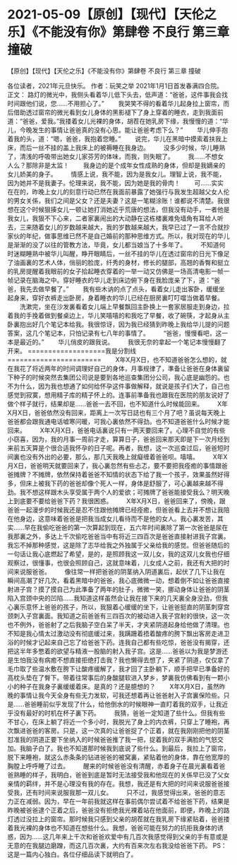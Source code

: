 # 2021-05-09【原创】【现代】【天伦之乐】《不能没有你》第肆卷 不良行 第三章  撞破



【原创】【现代】【天伦之乐】《不能没有你》第肆卷 不良行 第三章  撞破




各位读者，2021年元旦快乐。 作者：玩笑之举 2021年1月1日首发春满四合院。
正文：
路灯的微光中，我侧头看着华儿低下头去，低声道：“爸爸，这件事我会找时间跟他们说，您……不用担心了。” 　　我哭笑不得的看着华儿起身拉上窗帘，而后借助透过窗帘的微光看到女儿身体的黑影褪下了身上穿着的睡衣，走到我面前道：“爸爸，爱我。”我搂着女儿光裸的身体，胡茬在她乳房下缘，我慢慢的道：“华儿，今晚发生的事情让爸爸真的没有心思。能让爸爸考虑下么？” 　　华儿伸手抱着我的头，道：“嗯，爸爸，我抱着您睡。” 　　说完，华儿在黑暗中摸索着扶我上床，而后一丝不挂的盖上我床上的被褥睡在我身边。 　　没多少时候，华儿睡熟了，清浅的呼吸带出她女儿家芬芳的体味，而我，则失眠了。 　　我……不想女人么？那除非是太监！ 　　我身边的是个成年女性成熟的身体，但却是我嫡亲的女儿娇美的身子。 　　情感上说，我不能，因为是我女儿。理智上说，我不能，因为她并不是我妻子。伦理来说，我不能，因为她是我的骨肉！ 　　可……实实在在的，昨晚上女儿的刻意行动已然在我面前暴露了她强行与我发生超越父女人伦的男女关係，我们之间是父女？还是夫妻？这是一笔糊涂账！谁都说不清楚。我很想在这个时候狠揍女儿一顿让她打消她近乎荒唐的想法，但我没有动手，一者他是我女儿，我狠不下心来，二者家裏闹出的大动静在这栋楼裏难免墙角有耳给人听去，三来随着女儿的岁数越来越大，我的岁数越来越大，我早已过了一言不合就抄家伙的年纪，做事思维已然不是自己婚前的那种思维方式。所以，我对现在的华儿是渐渐的没了以往的管教方法，毕竟，女儿都当娘当了十多年了。 　　不知道何时迷糊睡熟中被华儿叫醒，睁开眼睛后，一丝不挂的华儿在透过窗帘的日光下像足了油画裏的艺术人体，俏丽的脸庞，纤秀的身材，修长的腿部，高翘的香臀和挺立的乳房提醒着我眼前的女子拾起睡衣穿着的一举一动又仿佛是一场高清电影一帧一帧记录在脑海之中。穿好睡衣的华儿走到床边俯下身在我脸庞亲了下，道：“爸爸，我先去做早餐了。” 　　我有些木讷的点了点头，看着女儿走出客卧，缓缓坐起身来，穿好衣裤走出卧房，身着睡衣的华儿已经在厨房裏叮叮噹当做着早餐。 　　洗漱完，坐在沙发裏看着女儿端上早餐飘回主卧换上一套家居服走到身边，拉着我的手挽着做到餐桌边上，华儿笑嘻嘻的和我吃了早餐，收了碗筷，才起身从主卧裏抱出好几个笔记本给我。我很惊讶，因为我已经猜到昨晚上我给华儿提的问题答案，这几个笔记本，只怕记录有七八年的事情了。 　　“爸爸，慢慢看吧，这一本是最近的。” 　　华儿俏皮的跟我说。 　　我很无奈的拿起一个笔记本慢慢翻了开来。 ===================我是分割线======================= 　　X年X月X日，也不知道爸爸怎么想的，就在我花了将近两年的时间调理好自己的身体，月事规律了，準备让爸爸在身体裏留下种子的时候突然去集团公司说是要到各地巡查集团分公司，我心底是幽怨的。也不为什么，因为我也想通了如何给怀孕这件事做解释，就说是孩子们大了，自己也感觉到寂寞，想用精子库的精子怀上的。连事前準备我也跟我在医院的朋友说好了做个样子就行，结果却是……爸爸一去不回，也不知道什么时候能回来。 　　X年X月X日，爸爸依然没有回来，距离上一次写日誌也有三个月了吧？虽说每天晚上爸爸都会跟我通电话嘘寒问暖，可我心裏依然不得劲。也不知道爸爸什么时候才能回来。 　　X年X月X日，爸爸电话裏说只有一两天要回来了。心理不自觉的有些小窃喜，因为，我的月事一周前才走，算算日子，爸爸回来那天即是下一次月经到来前五天算是个很合适我怀孕的日子呢。再者，我想，这一次巡查过后，爸爸短时间裏也没有外出的必要，那么，那几天我晚上就癡缠着爸爸呗。嘻嘻。 　　X年X月X日，爸爸明天就要回来了，我心裏忽然有些忐忑，要不要把我痊癒的事情跟爸爸摊牌？不摊牌，依然保持着爸爸不知情的状态下给了我一个孩子，效果虽然好得多，但床上被我下药的爸爸却像个死人一样，身体是舒服了，可心裏越来越不得劲。我不想这样跟木头享受属于两个人的爱欲；可摊牌了爸爸能接受我么？明天晚上到底要不要给爸爸下药？我很困惑。 　　X年X月X日，爸爸回来了，傍晚，跟爸爸一起漫步的时候我还是忍不住跟他摊牌已经痊癒，但爸爸看上去并不想让我陪在他身边，这意味着爸爸是把我当成女儿看待而不是他的女人。我心裏发苦，其实……早在我偷吃爸爸的第一次算起到现在，五六年时间裏除了第一次爸爸是尿在我那裏之外，多达上千次偷吃爸爸当中有将近三四百次是爸爸直接射进我子宫裏。我忘不掉那种感觉，这是除了志华给我之外独属于父亲给我的感觉。但爸爸随后的一句话让我心底燃起了希望，是的，是照顾我这一双儿女，我的这双儿女我也仔细观察过，很懂事，也很会照顾自己，这就意味着，儿女成人之前，我还有大把的时间来说服爸爸。 　　像往常一样把爸爸的阴茎纳入阴道裏后，起伏了几下让我在瞬间高潮了好几次，看着黑暗中的爸爸，我心底微微一动，想着倒不如让爸爸直接射进子宫？摸了摸自己为此準备了两年的肚子，微微一笑，挪动身体让爸爸的阴茎陷入宫颈中央的凹陷……我知道这样虽然会让我在接下来的几天裏全身没劲，但我心裏乐意怀上爸爸的孩子，所以，我狠着心缓缓的坐下，让爸爸挺直的阴茎刺穿宫颈刺入子宫裏面。我知道之前爸爸有三四百次的被动进入我子宫射的很快，这一次也不例外，爸爸射了之后我脑子空白呆了半天，才夹紧阴道起身给他做了清理。也不知是我心情太过激动没有彻底缓过来，我蹒跚着捂着酸疼的胯下飘出客房走进卫浴的时候才记起来自己忘了给爸爸下药。连我自己都有些吃惊，爸爸没有揭穿，还把这半年多憋着的欲望与精液一股脑的射入我子宫。这是……爸爸以为我是梦游还是生怕我没有病癒不想直接拒绝打击我？我也懒得去想了，夹紧了阴道，仅仅拿了毛巾取了些温水敷在胯下让酸疼缓解了，我才回了主卧躺下，顺手把早已準备好的高枕头垫在了臀下。带着往常事后的身酸腿软进入梦乡，梦裏我仿佛看到有一颗小小的种子在我身子裏缓缓着床。是真的？还是臆想的？ 　　X年X月X日，虽然昨晚的事情让我今天全身有些无力发软，可我还想着再让爸爸射入子宫裏保险些。只是……爸爸睡前似乎发现了什么，给他倒水的时候眼神一直盯着我的双手，让我近乎没有最好的时机在杯子裏下药。 　　我猜，爸爸一定知道了些什么。但我有些不甘心，在床上躺了将近一个多小时，我脱光了身上的内衣裤，只穿上了睡袍，再次飘进爸爸的客房。只是，这一次真的让爸爸捉了个正着，就在我刚刚把他的阴茎怼准我的阴道正要下坐纳入的时候爸爸推了我一把，捉着我的双手满脸的气怒交加。我脑子白了。我也不知道那时候我到底说了些什么。到最后，我拉上了窗帘，脱下来睡袍，就这么赤条条的钻进爸爸的被窝裏，紧贴着他的身体，靠在他宽厚的胸膛上呼呼睡了过去。 　　醒来的时候爸爸没有清醒，赤着身子在晨光裏看着爸爸熟睡的样子，我明白，爸爸到底是暂时无法接受我和他现在的关係早已没了父女亲情的羁绊，并不是心理没有我的存在。我想，我还是有大把的时间来说服爸爸接受我，还有时间来说服我那一双儿女。 　　只不过，我感觉得出来，爸爸的意志力正在减弱。因为，早在一年前我就这样在事前偶尔尝试着不给爸爸下药，结果是昨晚被爸爸逮个正着之后，爸爸没有拒绝我光裸着站在他面前，即便，昨晚上的路灯透过没拉上的窗帘。那时候我只感到父亲的胡茬就在我乳房下缘紧贴着，爸爸搂着我光裸的身体也不知道在想些什么。我想，爸爸可能在努力的抗拒我身体的诱惑，因为……这几年来上千次和爸爸欢爱中有几百次我感觉得到父亲的手有意或是无意的在我腿边磨蹭，而这几百次裏，大约有百来次左右我没给爸爸下药。
PS：这是一篇内心独白。各位仔细品读下就明白了。


